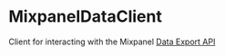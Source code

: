 MixpanelDataClient
==================

Client for interacting with the Mixpanel [Data Export API](https://mixpanel.com/docs/api-documentation/data-export-api)
